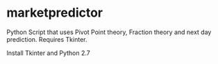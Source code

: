 # marketpredictor
Python Script that uses Pivot Point theory, Fraction theory and next day prediction. Requires Tkinter.

Install Tkinter and Python 2.7
